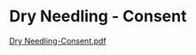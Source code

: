 # Dry Needling - Consent

[Dry Needling-Consent.pdf](Dry%20Needling%20-%20Consent%20482110d7488048f1a780370497db905b/Dry_Needling-Consent.pdf)
